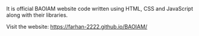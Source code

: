 It is official BAOIAM website code written using HTML, CSS and JavaScript along with their libraries.

Visit the website: https://farhan-2222.github.io/BAOIAM/
